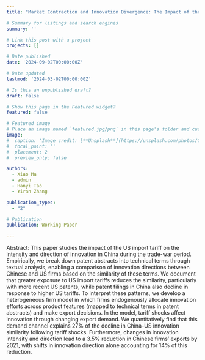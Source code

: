 ```yaml
---
title: "Market Contraction and Innovation Divergence: The Impact of the US–China Trade War on Chinese Innovation"

# Summary for listings and search engines
summary: ''

# Link this post with a project
projects: []

# Date published
date: '2024-09-02T00:00:00Z'

# Date updated
lastmod: '2024-03-02T00:00:00Z'

# Is this an unpublished draft?
draft: false

# Show this page in the Featured widget?
featured: false

# Featured image
# Place an image named `featured.jpg/png` in this page's folder and customize its options here.
image:
#  caption: 'Image credit: [**Unsplash**](https://unsplash.com/photos/CpkOjOcXdUY)'
#  focal_point: ''
#  placement: 2
#  preview_only: false

authors:
  - Xiao Ma
  - admin
  - Hanyi Tao
  - Yiran Zhang

publication_types:
  - "2"

# Publication
publication: Working Paper

---
```



Abstract: This paper studies the impact of the US import tariff on the intensity and direction of innovation in China during the trade-war period. Empirically, we break down patent abstracts into technical terms through textual analysis, enabling a comparison of innovation directions between Chinese and US firms based on the similarity of these terms. We document that greater exposure to US import tariffs reduces the similarity, particularly with more recent US patents, while patent filings in China also decline in response to higher US tariffs. To interpret these patterns, we develop a heterogeneous firm model in which firms endogenously allocate innovation efforts across product features (mapped to technical terms in patent abstracts) and make export decisions. In the model, tariff shocks affect innovation through changing export demand. We quantitatively find that this demand channel explains 27% of the decline in China–US innovation similarity following tariff shocks. Furthermore, changes in innovation intensity and direction lead to a 3.5% reduction in Chinese firms’ exports by 2021, with shifts in innovation direction alone accounting for 14% of this reduction.



